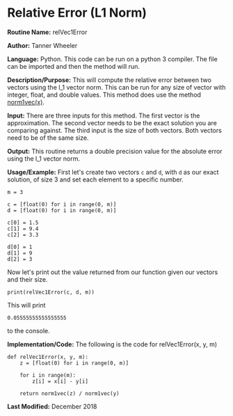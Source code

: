 # Relative Error (L1 Norm)

**Routine Name:** relVec1Error

**Author:** Tanner Wheeler

**Language:** Python. This code can be run on a python 3 compiler. The file can be imported and then the method will run.

**Description/Purpose:** This will compute the relative error between two vectors using the l_1 vector norm.  This can be run for any size of vector with integer, float, and double values.  This method does use the method [norm1vec(x)](https://tannerwheeler.github.io/math4610/softwareManual/hw3/l1norm).

**Input:** There are three inputs for this method. The first vector is the approximation.  The second vector needs to be the exact solution you are comparing against.  The third input is the size of both vectors.  Both vectors need to be of the same size.

**Output:** This routine returns a double precision value for the absolute error using the l_1 vector norm.

**Usage/Example:**
First let's create two vectors `c` and `d`, with `d` as our exact solution, of size 3 and set each element to a specific number.
```
m = 3

c = [float(0) for i in range(0, m)]
d = [float(0) for i in range(0, m)]

c[0] = 1.5
c[1] = 9.4
c[2] = 3.3

d[0] = 1
d[1] = 9
d[2] = 3
```
Now let's print out the value returned from our function given our vectors and their size.
```
print(relVec1Error(c, d, m))
```
This will print
```
0.05555555555555555
```
to the console.


**Implementation/Code:** The following is the code for relVec1Error(x, y, m)
```
def relVec1Error(x, y, m):
    z = [float(0) for i in range(0, m)]
    
    for i in range(m):
        z[i] = x[i] - y[i]
    
    return norm1vec(z) / norm1vec(y)
```

**Last Modified:** December 2018
